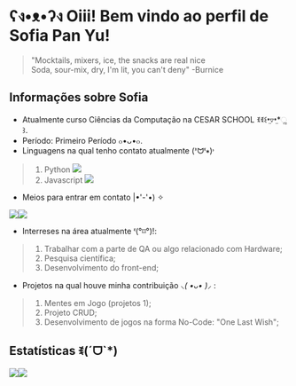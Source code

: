 # ʕง•ᴥ•ʔง Oiii! Bem vindo ao perfil de Sofia Pan Yu!

> "Mocktails, mixers, ice, the snacks are real nice  
> Soda, sour-mix, dry, I'm lit, you can't deny"
> -Burnice


## Informações sobre Sofia
 - Atualmente curso Ciências da Computação na CESAR SCHOOL ꉂꉂ꒰•̤▿•̤*ૢ꒱.
 - Período: Primeiro Período ๐•ᴗ•๐.
 - Linguagens na qual tenho contato atualmente (ᕑᗢᓫ∗)˒ 
>1. Python <img src="https://img.shields.io/badge/Python-14354C?style=for-the-badge&logo=python&logoColor=white">
>2. Javascript <img src="https://img.shields.io/badge/JavaScript-323330?style=for-the-badge&logo=javascript&logoColor=F7DF1E">
- Meios para entrar em contato |•'-'•) ✧

<img src="https://img.shields.io/badge/LinkedIn-0077B5?style=for-the-badge&logo=linkedin&logoColor=white"><img src="https://img.shields.io/badge/Microsoft_Outlook-0078D4?style=for-the-badge&logo=microsoft-outlook&logoColor=white">
- Interreses na área atualmente ᓫ(°⌑°)ǃ:
> 1. Trabalhar com a parte de QA ou algo relacionado com Hardware;
> 2. Pesquisa científica;
> 3. Desenvolvimento do front-end;

- Projetos na qual houve minha contribuição *⸜( •ᴗ• )⸝* :
>1. Mentes em Jogo (projetos 1);
>2. Projeto CRUD;
>3. Desenvolvimento de jogos na forma No-Code: "One Last Wish";

## Estatísticas ꉂ(ˊᗜˋ*)
<div>
 <a href="https://github.com/kururin-DOT">
 <img src="https://github-readme-stats.vercel.app/api?username=kururin-DOT&theme=default&show_icons=true"><img src="https://github-readme-stats.vercel.app/api/top-langs/?username=kururin-DOT&hide=html&layout=compact&theme=default">
</div>
